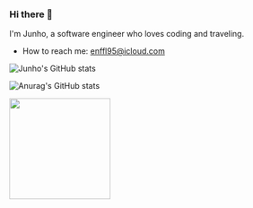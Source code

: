### Hi there 👋

I'm Junho, a software engineer who loves coding and traveling.
- How to reach me: enffl95@icloud.com


![Junho's GitHub stats](https://github-readme-stats.vercel.app/api?username=JunhoYoon95&show_icons=true&theme=dark&count_private=true)

![Anurag's GitHub stats](https://github-readme-stats.vercel.app/api?username=JunhoYoon95&show_icons=true&theme=radical)

<a href="https://github.com/imysh578"><img align="center" style="height:180px" src="https://github-readme-stats.vercel.app/api/top-langs/?username=JunhoYoon95&layout=compact&theme=nord&hide_border=true" /></a> 

